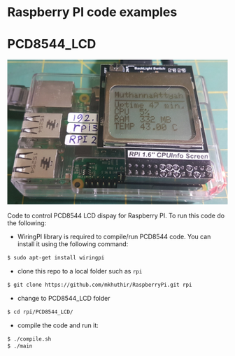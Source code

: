 # Raspberry PI code examples

# PCD8544_LCD


<p align="center"> <img src="../misc/pcd8544.jpg"> </p>

Code to control PCD8544 LCD dispay for Raspberry PI. To run this code do the following:

* WiringPI library is required to compile/run PCD8544 code. You can install it using the following command:

```bash
$ sudo apt-get install wiringpi
```

* clone this repo to a local folder such as `rpi`

```bash
$ git clone https://github.com/mkhuthir/RaspberryPi.git rpi
```

* change to PCD8544_LCD folder

```bash
$ cd rpi/PCD8544_LCD/
```

* compile the code and run it:

```bash
$ ./compile.sh
$ ./main
```


